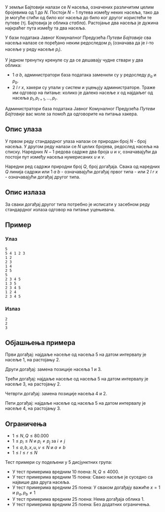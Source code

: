 ﻿
У земљи Бајтовији налази се $N$ насеља, означених различитим целим бројевима од $1$ до $N$. Постоји $N-1$ путева између неких насеља, тако да је могуће стићи од било ког насеља до било ког другог користећи те путеве (тј. Бајтовија је облика *стабла*). Растојање два насеља је дужина најкраћег пута између та два насеља.

У бази података Јавног Комуналног Предузећа *Путеви Бајтовије* сва насеља налазе се поређано неким редоследом $p_i$ (означава да је $i$-то насеље у реду насеље $p_i$).

У једном тренутку кренуле су да се дешавају чудне ствари у два облика:

 - $1$ $a$ $b$, администратори база података заменили су у редоследу $p_a$ и $p_b$.
 - $2$ $l$ $r$ $x$, хакери су упали у систем и уцењују администраторе. Траже им одговор на питање: колико је далеко насеље $x$ од најдаљег од насеља $p_l, p_{l+1}, \ldots, p_r$. 

Администратори база података Јавног Комуналног Предузећа *Путеви Бајтовије* вас моле за помоћ да одговорите на питања хакера. 

## Опис улаза
У првом реду стандардног улаза налази се природан број $N$ - број насеља. У другом реду налази се $N$ целих бројева, редослед насеља на списку. Наредних $N-1$ редова садрже два броја $u$ и $v$, означавајући да постоји пут између насеља нумерисаних $u$ и $v$. 

Наредни ред садржи природни број $Q$, број догађаја. Свака од наредних $Q$ линија садржи или $1$ $a$ $b$ - означавајући догађај првог типа - или $2$ $l$ $r$ $x$ - означавајући догађај другог типа. 

## Опис излаза
За сваки догађај другог типа потребно је исписати у засебном реду стандардног излаза одговор на питање уцењивача.

## Пример

### Улаз

```
5
5 4 1 2 3
1 2
2 3
1 4
2 5
5
2 3 4 5
1 3 5
2 3 4 5
1 2 4
2 3 4 5
```

### Излаз

```
2
2
3
```
## Објашњења примера
Први догађај: најдаље насеље од насеља $5$ на датом интервалу је насеље $1$, на растојању $2$.

Други догађај: замена позиције насеља $1$ и $3$.

Трећи догађај: најдаље насеље од насеља $5$ на датом интервалу је насеље $3$, на растојању $2$.

Четврти догађај:  замена позиције насеља $4$ и $2$. 

Пети догађај: најдаље насеље од насеља $5$ на датом интервалу је насеље $4$, на растојању $3$.

## Ограничења
-   $1 \leq N, Q \leq 80.000$
-   $1 \leq p_i \leq N$ и $p_i \neq p_j$ за $i \neq j$
- $1 \leq a, b, x, u, v \leq N$ и $a \neq b$
- $1 \leq l \leq r \leq N$

Тест примери су подељени у 5 дисјунктних група:

-   У тест примерима вредним $10$ поена: $N, Q \leq 4000$.
-   У тест примерима вредним $15$ поена: Свако насеље је суседно са највише два друга насеља.
-   У тест примерима вредним $25$ поена: У сваком догађају важиће $x = 1$ и $p_a, p_b \neq 1$   
-   У тест примерима вредним $25$ поена: Нема догађаја облика $1$.
-   У тест примерима вредним $25$ поена: Без додатних ограничења.

